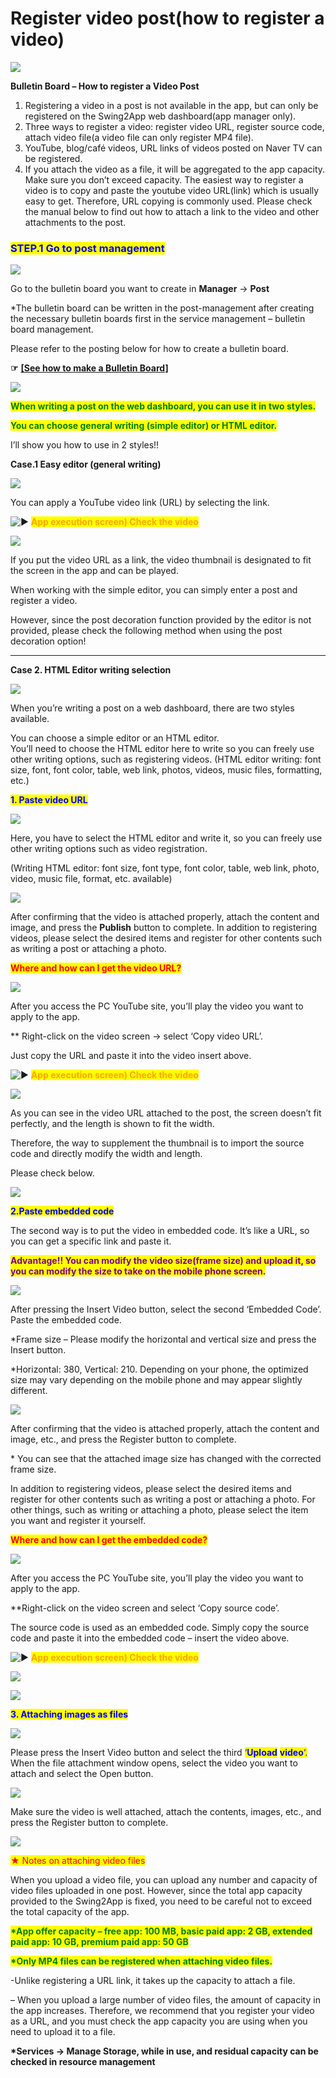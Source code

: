 # Register video post(how to register a video)

![](https://support.swing2app.com/wp-content/uploads/2020/04/Video\_post.png)

**Bulletin Board – How to register a Video Post**

1. Registering a video in a post is not available in the app, but can only be registered on the Swing2App web dashboard(app manager only).
2. Three ways to register a video: register video URL, register source code, attach video file(a video file can only register MP4 file).
3. YouTube, blog/café videos, URL links of videos posted on Naver TV can be registered.
4. If you attach the video as a file, it will be aggregated to the app capacity. Make sure you don’t exceed capacity. The easiest way to register a video is to copy and paste the youtube video URL(link) which is usually easy to get. Therefore, URL copying is commonly used. Please check the manual below to find out how to attach a link to the video and other attachments to the post.

### <mark style="color:blue;">**STEP.1 Go to post management**</mark>

![](https://support.swing2app.com/wp-content/uploads/2020/04/Screenshot-2020-04-27-at-12.04.18.png)

Go to the bulletin board you want to create in **Manager** → **Post**

\*The bulletin board can be written in the post-management after creating the necessary bulletin boards first in the service management – bulletin board management.

Please refer to the posting below for how to create a bulletin board.

**☞** [**\[See how to make a Bulletin Board\]**](create-bulletinboard.md)

![](https://wp.swing2app.co.kr/wp-content/uploads/2020/05/11.jpg)

<mark style="color:green;">**When writing a post on the web dashboard, you can use it in two styles.**</mark>

<mark style="color:green;">**You can choose general writing (simple editor) or HTML editor.**</mark>

I’ll show you how to use in 2 styles!!



**Case.1 Easy editor (general writing)**

![](https://support.swing2app.com/wp-content/uploads/2020/04/dfd.png)

You can apply a YouTube video link (URL) by selecting the link.

<img src="https://s.w.org/images/core/emoji/11/svg/25b6.svg" alt="▶" data-size="line"> <mark style="color:orange;">**App execution screen) Check the video**</mark>

![](https://support.swing2app.com/wp-content/uploads/2020/04/%EB%85%B9%ED%99%94\_2020\_08\_12\_16\_54\_23\_984.gif)

If you put the video URL as a link, the video thumbnail is designated to fit the screen in the app and can be played.

When working with the simple editor, you can simply enter a post and register a video.

However, since the post decoration function provided by the editor is not provided, please check the following method when using the post decoration option!

***

**Case 2.  HTML Editor writing selection**

![](https://support.swing2app.com/wp-content/uploads/2020/04/html\_edit.png)

When you’re writing a post on a web dashboard, there are two styles available.

You can choose a simple editor or an HTML editor.\
You’ll need to choose the HTML editor here to write so you can freely use other writing options, such as registering videos. (HTML editor writing: font size, font, font color, table, web link, photos, videos, music files, formatting, etc.)



<mark style="color:blue;">**1. Paste video URL**</mark>

![](https://support.swing2app.com/wp-content/uploads/2020/04/ghj.png)

Here, you have to select the HTML editor and write it, so you can freely use other writing options such as video registration.

(Writing HTML editor: font size, font type, font color, table, web link, photo, video, music file, format, etc. available)

![](https://support.swing2app.com/wp-content/uploads/2020/04/add\_video-1.png)

After confirming that the video is attached properly, attach the content and image, and press the **Publish** button to complete. In addition to registering videos, please select the desired items and register for other contents such as writing a post or attaching a photo.



<mark style="color:red;">**Where and how can I get the video URL?**</mark>

![](https://support.swing2app.com/wp-content/uploads/2020/04/copy\_url.png)

After you access the PC YouTube site, you’ll play the video you want to apply to the app.

\*\* Right-click on the video screen → select ‘Copy video URL’.

Just copy the URL and paste it into the video insert above.

<img src="https://s.w.org/images/core/emoji/11/svg/25b6.svg" alt="▶" data-size="line"> <mark style="color:orange;">**App execution screen) Check the video**</mark>

![](https://support.swing2app.com/wp-content/uploads/2020/04/%EB%85%B9%ED%99%94\_2020\_08\_12\_16\_54\_48\_614.gif)

As you can see in the video URL attached to the post, the screen doesn’t fit perfectly, and the length is shown to fit the width.

Therefore, the way to supplement the thumbnail is to import the source code and directly modify the width and length.

Please check below.

![](https://support.swing2app.com/wp-content/uploads/2020/04/%EC%A4%841.png)

<mark style="color:blue;">**2.Paste embedded code**</mark>

The second way is to put the video in embedded code. It’s like a URL, so you can get a specific link and paste it.

<mark style="color:purple;">**Advantage!! You can modify the video size(frame size) and upload it, so you can modify the size to take on the mobile phone screen.**</mark>

![](https://support.swing2app.com/wp-content/uploads/2020/04/dim\_edit.png)

After pressing the Insert Video button, select the second ‘Embedded Code’. Paste the embedded code.

\*Frame size – Please modify the horizontal and vertical size and press the Insert button.

\*Horizontal: 380, Vertical: 210. Depending on your phone, the optimized size may vary depending on the mobile phone and may appear slightly different.

![](https://support.swing2app.com/wp-content/uploads/2020/04/Screenshot-2020-04-27-at-12.31.32.png)

After confirming that the video is attached properly, attach the content and image, etc., and press the Register button to complete.

\* You can see that the attached image size has changed with the corrected frame size.

In addition to registering videos, please select the desired items and register for other contents such as writing a post or attaching a photo. For other things, such as writing or attaching a photo, please select the item you want and register it yourself.



<mark style="color:red;">**Where and how can I get the embedded code?**</mark>

![](https://support.swing2app.com/wp-content/uploads/2020/04/copy\_embed.png)

After you access the PC YouTube site, you’ll play the video you want to apply to the app.

\*\*Right-click on the video screen and select ‘Copy source code’.

The source code is used as an embedded code. Simply copy the source code and paste it into the embedded code – insert the video above.

<img src="https://s.w.org/images/core/emoji/11/svg/25b6.svg" alt="▶" data-size="line"> <mark style="color:orange;">**App execution screen) Check the video**</mark>

![](https://support.swing2app.com/wp-content/uploads/2020/04/%EB%85%B9%ED%99%94\_2020\_08\_12\_16\_55\_28\_189.gif)

![](https://support.swing2app.com/wp-content/uploads/2020/04/%EC%A4%841.png)

<mark style="color:blue;">**3. Attaching images as files**</mark>

![](https://support.swing2app.com/wp-content/uploads/2020/04/mp4\_add.png)

Please press the Insert Video button and select the third <mark style="color:blue;">‘</mark><mark style="color:blue;">**Upload**</mark> <mark style="color:blue;">**video**</mark><mark style="color:blue;">‘.</mark> When the file attachment window opens, select the video you want to attach and select the Open button.

![](https://support.swing2app.com/wp-content/uploads/2020/04/Screenshot-2020-04-27-at-12.40.45.png)

Make sure the video is well attached, attach the contents, images, etc., and press the Register button to complete.

![](https://support.swing2app.com/wp-content/uploads/2020/04/%EB%85%B9%ED%99%94\_2020\_08\_12\_18\_08\_57\_491.gif)

<mark style="color:red;">★ Notes on attaching video files</mark>

When you upload a video file, you can upload any number and capacity of video files uploaded in one post. However, since the total app capacity provided to the Swing2App is fixed, you need to be careful not to exceed the total capacity of the app.

<mark style="color:green;">**\*App offer capacity – free app: 100 MB, basic paid app: 2 GB, extended paid app: 10 GB, premium paid app: 50 GB**</mark>

<mark style="color:green;">**\*Only MP4 files can be registered when attaching video files.**</mark>

\-Unlike registering a URL link, it takes up the capacity to attach a file.

– When you upload a large number of video files, the amount of capacity in the app increases. Therefore, we recommend that you register your video as a URL, and you must check the app capacity you are using when you need to upload it to a file.

**\*Services → Manage Storage, while in use, and residual capacity can be checked in resource management**
